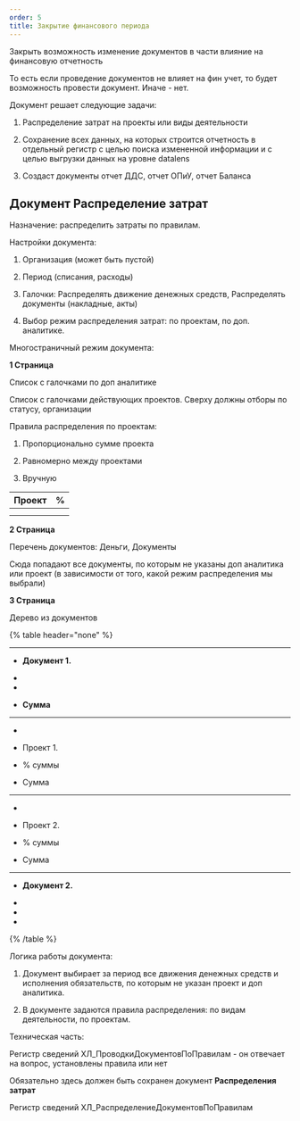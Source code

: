 ```yaml
---
order: 5
title: Закрытие финансового периода
---
```




Закрыть возможность изменение документов в части влияние на финансовую отчетность

То есть если проведение документов не влияет на фин учет, то будет возможность провести документ. Иначе - нет.

Документ решает следующие задачи:

1. Распределение затрат на проекты или виды деятельности

2. Сохранение всех данных, на которых строится отчетность в отдельный регистр с целью поиска измененной информации и с целью выгрузки данных на уровне datalens

3. Создаст документы отчет ДДС, отчет ОПиУ, отчет Баланса



## Документ Распределение затрат

Назначение: распределить затраты по правилам.

Настройки документа: 

1. Организация (может быть пустой)

2. Период (списания, расходы)

3. Галочки: Распределять движение денежных средств, Распределять документы (накладные, акты)

4. Выбор режим распределения затрат: по проектам, по доп. аналитике.



Многостраничный режим документа:

**1 Страница**

Список с галочками по доп аналитике

Список с галочками действующих проектов. Сверху должны отборы по статусу, организации

Правила распределения по проектам:

1. Пропорционально сумме проекта

2. Равномерно между проектами

3. Вручную

| Проект | % |
|--------|---|
|        |   |
|        |   |

**2 Страница**

Перечень документов: Деньги, Документы

Сюда попадают все документы, по которым не указаны доп аналитика или проект (в зависимости от того, какой режим распределения мы выбрали)



**3 Страница**

Дерево из документов 

{% table header="none" %}

---

*  **Документ 1.**

*  

*  

*  **Сумма**

---

*  

*  Проект 1.

*  % суммы

*  Сумма

---

*  

*  Проект 2.

*  % суммы

*  Сумма

---

*  **Документ 2.**

*  

*  

*  

{% /table %}



Логика работы документа: 

1. Документ выбирает за период все движения денежных средств и исполнения обязательств, по которым не указан проект и доп аналитика.

2. В документе задаются правила распределения: по видам деятельности, по проектам.





Техническая часть:

Регистр сведений ХЛ\_ПроводкиДокументовПоПравилам - он отвечает на вопрос, установлены правила или нет

Обязательно здесь должен быть сохранен документ **Распределения затрат**

Регистр сведений ХЛ\_РаспределениеДокументовПоПравилам
